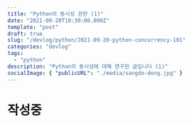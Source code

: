 ```yaml
---
title: "Python의 동시성 관련 (1)"
date: "2021-09-20T10:30:00.000Z"
template: "post"
draft: true
slug: "/devlog/python/2021-09-20-python-concurrency-101"
categories: "devlog"
tags:
  - "python"
description: "Python의 동시성에 대해 연구한 글입니다 (1)"
socialImage: { "publicURL": "./media/sangdo-dong.jpg" }
---
```


# 작성중
